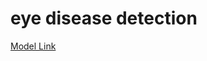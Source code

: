 # eye disease detection

[Model Link]([Google_Drive_Shareable_Link](https://drive.google.com/file/d/1-bSKNRvE_tFvAYR9JLNCMe1e4C3WE7HB/view?usp=drive_link)https://drive.google.com/file/d/1-bSKNRvE_tFvAYR9JLNCMe1e4C3WE7HB/view?usp=drive_link)
